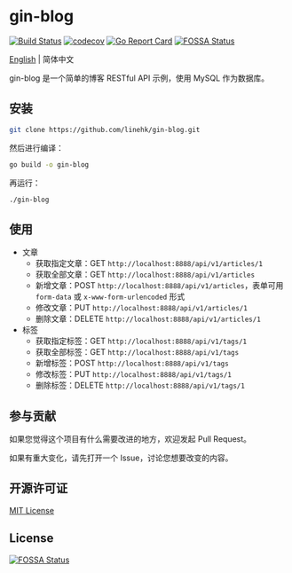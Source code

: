 # gin-blog

[![Build Status](https://travis-ci.org/linehk/gin-blog.svg?branch=master)](https://travis-ci.org/linehk/gin-blog)
[![codecov](https://codecov.io/gh/linehk/gin-blog/branch/master/graph/badge.svg)](https://codecov.io/gh/linehk/gin-blog)
[![Go Report Card](https://goreportcard.com/badge/github.com/linehk/gin-blog)](https://goreportcard.com/report/github.com/linehk/gin-blog)
[![FOSSA Status](https://app.fossa.io/api/projects/git%2Bgithub.com%2Flinehk%2Fgin-blog.svg?type=shield)](https://app.fossa.io/projects/git%2Bgithub.com%2Flinehk%2Fgin-blog?ref=badge_shield)

[English](./README-en.md "English") | 简体中文

gin-blog 是一个简单的博客 RESTful API 示例，使用 MySQL 作为数据库。

## 安装

```bash
git clone https://github.com/linehk/gin-blog.git
```

然后进行编译：

```bash
go build -o gin-blog
```

再运行：

```bash
./gin-blog
```

## 使用

* 文章
  * 获取指定文章：GET `http://localhost:8888/api/v1/articles/1`
  * 获取全部文章：GET `http://localhost:8888/api/v1/articles`
  * 新增文章：POST `http://localhost:8888/api/v1/articles`，表单可用 `form-data` 或 `x-www-form-urlencoded` 形式
  * 修改文章：PUT `http://localhost:8888/api/v1/articles/1`
  * 删除文章：DELETE `http://localhost:8888/api/v1/articles/1`
* 标签
  * 获取指定标签：GET `http://localhost:8888/api/v1/tags/1`
  * 获取全部标签：GET `http://localhost:8888/api/v1/tags`
  * 新增标签：POST `http://localhost:8888/api/v1/tags`
  * 修改标签：PUT `http://localhost:8888/api/v1/tags/1`
  * 删除标签：DELETE `http://localhost:8888/api/v1/tags/1`

## 参与贡献

如果您觉得这个项目有什么需要改进的地方，欢迎发起 Pull Request。

如果有重大变化，请先打开一个 Issue，讨论您想要改变的内容。

## 开源许可证

[MIT License](./LICENSE "MIT License")

## License
[![FOSSA Status](https://app.fossa.io/api/projects/git%2Bgithub.com%2Flinehk%2Fgin-blog.svg?type=large)](https://app.fossa.io/projects/git%2Bgithub.com%2Flinehk%2Fgin-blog?ref=badge_large)